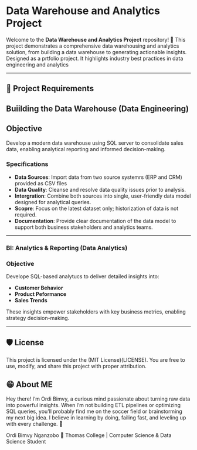 # Data Warehouse and Analytics Project

Welcome to the **Data Warehouse and Analytics Project** repository! 🤩
This project demonstrates a comprehensive data warehousing and analytics solution, from  building a data warehouse to generating actionable insights. Designed as a prtfolio project. It highlights industry best practices in data engineering and analytics 

---
## 🚀 Project Requirements

## Buiilding the Data Warehouse (Data Engineering)

## Objective 
Develop a modern data warehouse using SQL server to consolidate sales data, enabling analytical reporting and informed decision-making.

### Specifications 
- **Data Sources**: Import data from two source systemrs (ERP and CRM) provided as CSV files
- **Data Quality**: Cleanse and resolve data quality issues prior to analysis.
- **Intergration**: Combine both sources into single, user-friendly data model designed for analytical queries.
- **Scopre**: Focus on the latest dataset only; historization of data is not required.
- **Documentation**: Provide clear documentation of the data model to support both business stakeholders and analytics teams.

---

### BI: Analytics & Reporting (Data Analytics)

### Objective 
Develope SQL-based analytucs to deliver detailed insights into: 
- **Customer Behavior**
- **Product Peformance**
- **Sales Trends**

These insights empower stakeholders with key business metrics, enabling strategy decision-making.

---

## 🛡️ License 

This project is licensed under the (MIT License)(LICENSE). You are free to use, modify, and share this project with proper attribution.

## 😁 About ME

Hey there! I’m Ordi Bimvy, a curious mind passionate about turning raw data into powerful insights. When I’m not building ETL pipelines or optimizing SQL queries, you’ll probably find me on the soccer field or brainstorming my next big idea. I believe in learning by doing, failing fast, and leveling up with every challenge. 🚀

Ordi Bimvy Nganzobo
📍 Thomas College | Computer Science & Data Science Student
